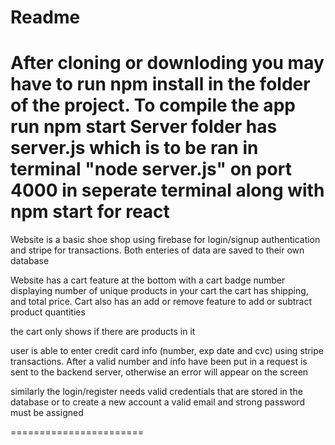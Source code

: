 Readme
============================================
After cloning or downloding you may have to run npm install in the folder of the project. To compile the app run npm start
Server folder has server.js which is to be ran in terminal "node server.js" on port 4000 in seperate terminal 
along with npm start for react
==============================================

Website is a basic shoe shop using firebase for login/signup authentication and stripe for transactions.
Both enteries of data are saved to their own database

Website has a cart feature at the bottom with a cart badge number displaying number of unique products in your cart
the cart has shipping, and total price. Cart also has an add or remove feature to add or subtract product quantities

the cart only shows if there are products in it

user is able to enter credit card info (number, exp date and cvc) using stripe transactions. After a valid number and info
have been put in a request is sent to the backend server, otherwise an error will appear on the screen

similarly the login/register needs valid credentials that are stored in the database or to create a new account
a valid email and strong password must be assigned

=======================

